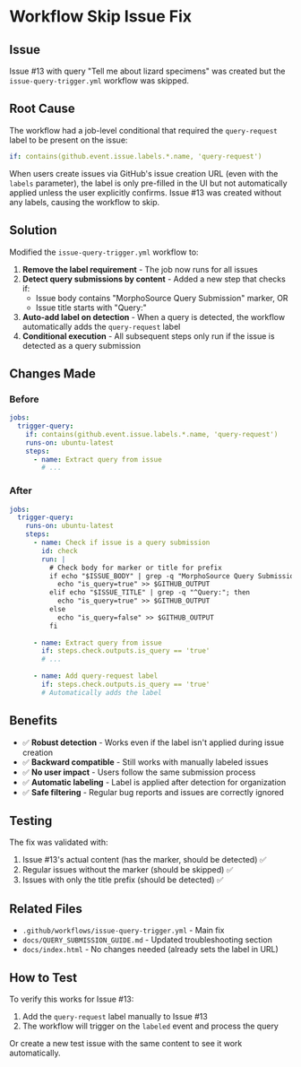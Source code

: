 # Workflow Skip Issue Fix

## Issue
Issue #13 with query "Tell me about lizard specimens" was created but the `issue-query-trigger.yml` workflow was skipped.

## Root Cause
The workflow had a job-level conditional that required the `query-request` label to be present on the issue:
```yaml
if: contains(github.event.issue.labels.*.name, 'query-request')
```

When users create issues via GitHub's issue creation URL (even with the `labels` parameter), the label is only pre-filled in the UI but not automatically applied unless the user explicitly confirms. Issue #13 was created without any labels, causing the workflow to skip.

## Solution
Modified the `issue-query-trigger.yml` workflow to:

1. **Remove the label requirement** - The job now runs for all issues
2. **Detect query submissions by content** - Added a new step that checks if:
   - Issue body contains "MorphoSource Query Submission" marker, OR
   - Issue title starts with "Query:"
3. **Auto-add label on detection** - When a query is detected, the workflow automatically adds the `query-request` label
4. **Conditional execution** - All subsequent steps only run if the issue is detected as a query submission

## Changes Made

### Before
```yaml
jobs:
  trigger-query:
    if: contains(github.event.issue.labels.*.name, 'query-request')
    runs-on: ubuntu-latest
    steps:
      - name: Extract query from issue
        # ...
```

### After
```yaml
jobs:
  trigger-query:
    runs-on: ubuntu-latest
    steps:
      - name: Check if issue is a query submission
        id: check
        run: |
          # Check body for marker or title for prefix
          if echo "$ISSUE_BODY" | grep -q "MorphoSource Query Submission"; then
            echo "is_query=true" >> $GITHUB_OUTPUT
          elif echo "$ISSUE_TITLE" | grep -q "^Query:"; then
            echo "is_query=true" >> $GITHUB_OUTPUT
          else
            echo "is_query=false" >> $GITHUB_OUTPUT
          fi
      
      - name: Extract query from issue
        if: steps.check.outputs.is_query == 'true'
        # ...
      
      - name: Add query-request label
        if: steps.check.outputs.is_query == 'true'
        # Automatically adds the label
```

## Benefits
- ✅ **Robust detection** - Works even if the label isn't applied during issue creation
- ✅ **Backward compatible** - Still works with manually labeled issues
- ✅ **No user impact** - Users follow the same submission process
- ✅ **Automatic labeling** - Label is applied after detection for organization
- ✅ **Safe filtering** - Regular bug reports and issues are correctly ignored

## Testing
The fix was validated with:
1. Issue #13's actual content (has the marker, should be detected) ✅
2. Regular issues without the marker (should be skipped) ✅
3. Issues with only the title prefix (should be detected) ✅

## Related Files
- `.github/workflows/issue-query-trigger.yml` - Main fix
- `docs/QUERY_SUBMISSION_GUIDE.md` - Updated troubleshooting section
- `docs/index.html` - No changes needed (already sets the label in URL)

## How to Test
To verify this works for Issue #13:
1. Add the `query-request` label manually to Issue #13
2. The workflow will trigger on the `labeled` event and process the query

Or create a new test issue with the same content to see it work automatically.
